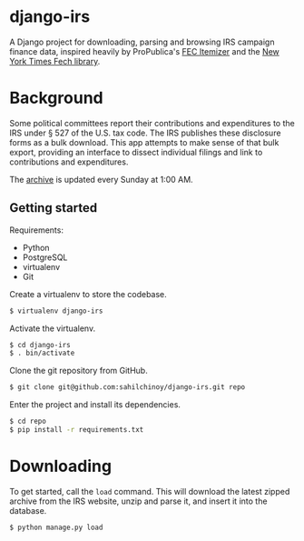 # django-irs
A Django project for downloading, parsing and browsing IRS campaign finance data, inspired heavily by ProPublica's [FEC Itemizer](https://projects.propublica.org/itemizer/) and the [New York Times Fech library](https://github.com/NYTimes/Fech).

# Background
Some political committees report their contributions and expenditures to the IRS under § 527 of the U.S. tax code. The IRS publishes these disclosure forms as a bulk download. This app attempts to make sense of that bulk export, providing an interface to dissect individual filings and link to contributions and expenditures.

The [archive](http://forms.irs.gov/app/pod/dataDownload/dataDownload) is updated every Sunday at 1:00 AM. 

Getting started
---------------

Requirements:

* Python
* PostgreSQL
* virtualenv
* Git

Create a virtualenv to store the codebase.

```bash
$ virtualenv django-irs
```

Activate the virtualenv.

```bash
$ cd django-irs
$ . bin/activate
```

Clone the git repository from GitHub.

```bash
$ git clone git@github.com:sahilchinoy/django-irs.git repo
```

Enter the project and install its dependencies.

```bash
$ cd repo
$ pip install -r requirements.txt
```


# Downloading
To get started, call the `load` command. This will download the latest zipped archive from the IRS website, unzip and parse it, and insert it into the database.

```bash
$ python manage.py load
```
